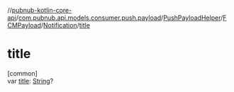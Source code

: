 //[pubnub-kotlin-core-api](../../../../../index.md)/[com.pubnub.api.models.consumer.push.payload](../../../index.md)/[PushPayloadHelper](../../index.md)/[FCMPayload](../index.md)/[Notification](index.md)/[title](title.md)

# title

[common]\
var [title](title.md): [String](https://kotlinlang.org/api/latest/jvm/stdlib/kotlin/-string/index.html)?
